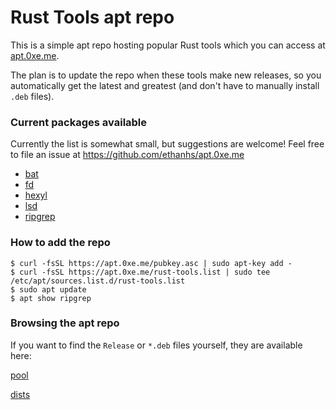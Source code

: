 # Rust Tools apt repo

This is a simple apt repo hosting popular Rust tools which you can access at [apt.0xe.me](https://apt.0xe.me).

The plan is to update the repo when these tools make new releases, so you automatically get the latest and greatest (and don't have to manually install `.deb` files).


### Current packages available

Currently the list is somewhat small, but suggestions are welcome! Feel free to file an issue at https://github.com/ethanhs/apt.0xe.me

- [bat](https://github.com/sharkdp/bat)
- [fd](https://github.com/sharkdp/fd)
- [hexyl](https://github.com/sharkdp/hexyl)
- [lsd](https://github.com/Peltoche/lsd)
- [ripgrep](https://github.com/BurntSushi/ripgrep)

### How to add the repo

```
$ curl -fsSL https://apt.0xe.me/pubkey.asc | sudo apt-key add -
$ curl -fsSL https://apt.0xe.me/rust-tools.list | sudo tee /etc/apt/sources.list.d/rust-tools.list
$ sudo apt update
$ apt show ripgrep
```

### Browsing the apt repo

If you want to find the `Release` or `*.deb` files yourself, they are available here:

[pool](https://apt.0xe.me/pool)

[dists](https://apt.0xe.me/dists)
